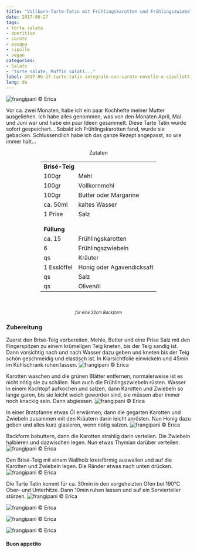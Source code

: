 ```yaml
---
title: "Vollkorn-Tarte-Tatin mit Frühlingskarotten und Frühlingszwiebeln"
date: 2017-06-27
tags:
- torta salata
- aperitivo
- carote
- pasqua
- cipolle
- vegan
categories:
- Salato
- "Torte salate, Muffin salati..."
label: 2017-06-27-tarte-tatin-integrale-con-carote-novelle-e-cipollotti
lang: de 
---
```

![](../2017-06-27-tarte-tatin-integrale-con-carote-novelle-e-cipollotti/header.jpg "frangipani © Erica")

Vor ca. zwei Monaten, habe ich ein paar Kochhefte meiner Mutter ausgeliehen. Ich habe alles genommen, was von den Monaten April, Mai und Juni war und habe ein paar Ideen gesammelt. Diese Tarte Tatin wurde sofort gespeichert... Sobald ich Frühlingskarotten fand, wurde sie gebacken. Schlussendlich habe ich das ganze Rezept angepasst, so wie immer halt...

<div id="wrapper" style="text-align: center">
  <div id="yourdiv" style="display: inline-block;">
    <div class="ingredients">
      <div class="ingredients-title">Zutaten</div>
      <table>
        <tbody>
          <tr>
            <td colspan="2"><b>Brisé-Teig</b></td>
          </tr>
          <tr>
            <td>100gr</td>
            <td>Mehl</td>
          </tr>
          <tr>
            <td>100gr</td>
            <td>Vollkornmehl</td>
          </tr>
          <tr>
            <td>100gr</td>
            <td>Butter oder Margarine</td>
          </tr>
          <tr>
            <td>ca. 50ml</td>
            <td>kaltes Wasser</td>
          </tr>
          <tr>
            <td>1 Prise</td>
            <td>Salz</td>
          </tr>
          <tr style="height: 15px;"></tr>
          <tr>          
            <td colspan="2"><b>Füllung</b></td>
          </tr>
          <tr>
            <td>ca. 15</td>
            <td>Frühlingskarotten</td>
          </tr>
          <tr>
            <td>6</td>
            <td>Frühlingszwiebeln</td>
          </tr>
          <tr>
            <td>qs</td>
            <td>Kräuter</td>
          </tr>
          <tr>
            <td>1 Esslöffel</td>
            <td>Honig oder Agavendicksaft</td>
          </tr>
          <tr>
            <td>qs</td>
            <td>Salz</td>
          </tr>
          <tr>
            <td>qs</td>
            <td>Olivenöl</td>
          </tr>
        </tbody>
      </table>
      <br></br>
      <i class="pull-right" style="font-size: 80%;">für eine 22cm Backform</i>
    </div>
  </div>
</div>


<h3>
  <font color="grey">
    <i class="fa fa-cogs"></i>
  </font> Zubereitung
</h3>

Zuerst den Brisé-Teig vorbereiten. Mehle, Butter und eine Prise Salz mit den Fingerspitzen zu einem krümeligen Teig kneten, bis der Teig sandig ist. Dann vorsichtig nach und nach Wasser dazu geben und kneten bis der Teig schön geschmeidig und elastisch ist. In Klarsichtfolie einwickeln und 45min im Kühlschrank ruhen lassen.
![](../2017-06-27-tarte-tatin-integrale-con-carote-novelle-e-cipollotti/brise.jpg "frangipani © Erica")

Karotten waschen und die grünen Blätter entfernen, normalerweise ist es nicht nötig sie zu schälen. Nun auch die Frühlingszwiebeln rüsten. Wasser in einem Kochtopf aufkochen und salzen, dann Karotten und Zwiebeln so lange garen, bis sie leicht weich geworden sind, sie müssen aber immer noch knackig sein. Dann abgiessen.
![](../2017-06-27-tarte-tatin-integrale-con-carote-novelle-e-cipollotti/sbollentati.jpg "frangipani © Erica")

In einer Bratpfanne etwas Öl erwärmen, dann die gegarten Karotten und Zwiebeln zusammen mit den Kräutern darin leicht anrösten. Nun Honig dazu geben und alles kurz glasieren, wenn nötig salzen.
![](../2017-06-27-tarte-tatin-integrale-con-carote-novelle-e-cipollotti/padella.jpg "frangipani © Erica")

Backform bebuttern, dann die Karotten strahlig darin verteilen. Die Zwiebeln halbieren und dazwischen legen. Nun etwas Thymian darüber verteilen.
![](../2017-06-27-tarte-tatin-integrale-con-carote-novelle-e-cipollotti/teglia1.jpg "frangipani © Erica")

Den Brisé-Teig mit einem Wallholz kreisförmig auswallen und auf die Karotten und Zwiebeln legen. Die Ränder etwas nach unten drücken.
![](../2017-06-27-tarte-tatin-integrale-con-carote-novelle-e-cipollotti/teglia2.jpg "frangipani © Erica")

Die Tarte Tatin kommt für ca. 30min in den vorgeheizten Ofen bei 190°C Ober- und Unterhitze. Dann 10min ruhen lassen und auf ein Servierteller stürzen.
![](../2017-06-27-tarte-tatin-integrale-con-carote-novelle-e-cipollotti/risultato1.jpg "frangipani © Erica")

![](../2017-06-27-tarte-tatin-integrale-con-carote-novelle-e-cipollotti/risultato2.jpg "frangipani © Erica")

![](../2017-06-27-tarte-tatin-integrale-con-carote-novelle-e-cipollotti/risultato3.jpg "frangipani © Erica")

![](../2017-06-27-tarte-tatin-integrale-con-carote-novelle-e-cipollotti/risultato4.jpg "frangipani © Erica")

<h4>Buon appetito
  <font color="red">
    <i class="fa fa-smile-o"></i>
  </font>
</h4>
